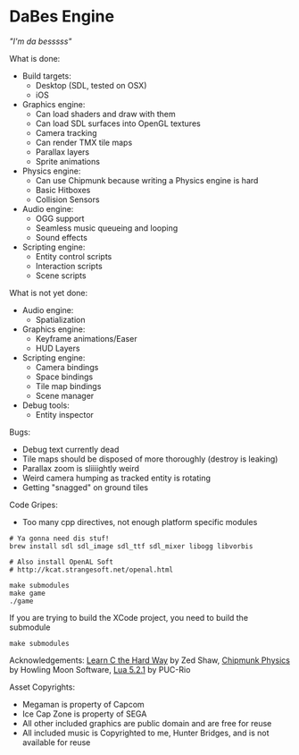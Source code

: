DaBes Engine
============

_"I'm da besssss"_

What is done:
* Build targets:
    * Desktop (SDL, tested on OSX)
    * iOS
* Graphics engine:
    * Can load shaders and draw with them
    * Can load SDL surfaces into OpenGL textures
    * Camera tracking
    * Can render TMX tile maps
    * Parallax layers
    * Sprite animations
* Physics engine:
    * Can use Chipmunk because writing a Physics engine is hard
    * Basic Hitboxes
    * Collision Sensors
* Audio engine:
    * OGG support
    * Seamless music queueing and looping
    * Sound effects
* Scripting engine:
    * Entity control scripts
    * Interaction scripts
    * Scene scripts

What is not yet done:
* Audio engine:
    * Spatialization
* Graphics engine:
    * Keyframe animations/Easer
    * HUD Layers
* Scripting engine:
    * Camera bindings
    * Space bindings
    * Tile map bindings
    * Scene manager
* Debug tools:
    * Entity inspector

Bugs:
* Debug text currently dead
* Tile maps should be disposed of more thoroughly (destroy is leaking)
* Parallax zoom is sliiiightly weird
* Weird camera humping as tracked entity is rotating
* Getting "snagged" on ground tiles

Code Gripes:
* Too many cpp directives, not enough platform specific modules

```
# Ya gonna need dis stuf!
brew install sdl sdl_image sdl_ttf sdl_mixer libogg libvorbis

# Also install OpenAL Soft
# http://kcat.strangesoft.net/openal.html

make submodules
make game
./game
```

If you are trying to build the XCode project, you need to build the submodule
```
make submodules
```

Acknowledgements:
[Learn C the Hard Way](http://c.learncodethehardway.org/book/) by Zed Shaw,
[Chipmunk Physics](http://chipmunk-physics.net/) by Howling Moon Software,
[Lua 5.2.1](http://www.lua.org/) by PUC-Rio


Asset Copyrights:
* Megaman is property of Capcom
* Ice Cap Zone is property of SEGA
* All other included graphics are public domain and are free for reuse
* All included music is Copyrighted to me, Hunter Bridges, and is not available for reuse
